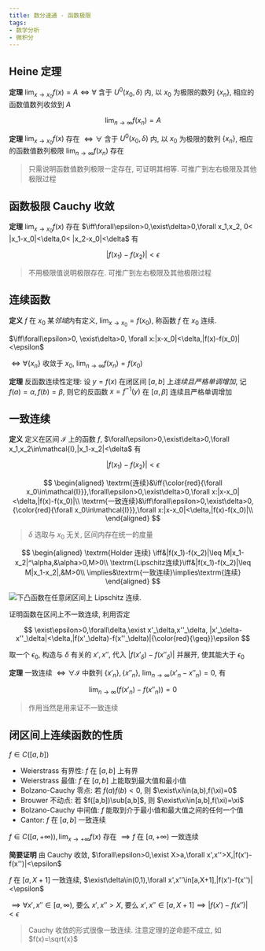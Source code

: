 ```yaml
---
title: 数分速通 - 函数极限
tags: 
- 数学分析
- 微积分
---
```


## Heine 定理

**定理** $\lim_{x\to x_0}f(x)=A\iff\forall$ 含于 $U^0(x_0,\delta)$ 内, 以 $x_0$ 为极限的数列 $\{x_n\}$, 相应的函数值数列收敛到 $A$

$$
\lim_{n\to\infty}f(x_n)=A
$$

**定理** $\lim_{x\to x_0}f(x)$ 存在 $\iff\forall$ 含于 $U^0(x_0,\delta)$ 内, 以 $x_0$ 为极限的数列 $\{x_n\}$, 相应的函数值数列极限 $\lim_{n\to\infty}f(x_n)$ 存在

> 只需说明函数值数列极限一定存在, 可证明其相等. 可推广到左右极限及其他极限过程

## 函数极限 Cauchy 收敛

**定理** $\lim_{x\to x_0}f(x)$ 存在 $\iff\forall\epsilon>0,\exist\delta>0,\forall x_1,x_2, 0< |x_1-x_0|<\delta,0< |x_2-x_0|<\delta$ 有

$$
|f(x_1)-f(x_2)|<\epsilon
$$

> 不用极限值说明极限存在. 可推广到左右极限及其他极限过程

## 连续函数

**定义** $f$ 在 $x_0$ 某*邻域*内有定义, $\lim_{x\to x_0}=f(x_0)$, 称函数 $f$ 在 $x_0$ 连续.

$\iff\forall\epsilon>0, \exist\delta>0, \forall x:|x-x_0|<\delta,|f(x)-f(x_0)|<\epsilon$

$\iff\forall\{x_n\}$ 收敛于 $x_0$, $\lim_{n\to\infty}f(x_n)=f(x_0)$

**定理** 反函数连续性定理: 设 $y=f(x)$ 在闭区间 $[a,b]$ 上*连续且严格单调增加*, 记 $f(a)=\alpha, f(b)=\beta$, 则它的反函数 $x=f^{-1}(y)$ 在 $[\alpha,\beta]$ 连续且严格单调增加

## 一致连续

**定义** 定义在区间 $\mathcal{I}$ 上的函数 $f$, $\forall\epsilon>0,\exist\delta>0,\forall x_1,x_2\in\mathcal{I},|x_1-x_2|<\delta$ 有

$$
|f(x_1)-f(x_2)|<\epsilon
$$

$$
\begin{aligned}
    \textrm{连续}&\iff{\color{red}{\forall x_0\in\mathcal{I}}},\forall\epsilon>0,\exist\delta>0,\forall x:|x-x_0|<\delta,|f(x)-f(x_0)|\\
    \textrm{一致连续}&\iff\forall\epsilon>0,\exist\delta>0,{\color{red}{\forall x_0\in\mathcal{I}}},\forall x:|x-x_0|<\delta,|f(x)-f(x_0)|\\
\end{aligned}
$$

> $\delta$ 选取与 $x_0$ 无关, 区间内存在统一的度量

$$
\begin{aligned}
    \textrm{Holder 连续}  \iff&|f(x_1)-f(x_2)|\leq M|x_1-x_2|^\alpha,&\alpha>0,M>0\\
    \textrm{Lipschitz连续}\iff&|f(x_1)-f(x_2)|\leq M|x_1-x_2|,&M>0\\
                      \implies&\textrm{一致连续}\implies\textrm{连续}
\end{aligned}
$$

![下凸函数在任意闭区间上 Lipschitz 连续.](https://cdn.duanyll.com/img/20230208175334.png)

证明函数在区间上不一致连续, 利用否定

$$
\exist\epsilon>0,\forall\delta,\exist x'_\delta,x''_\delta, |x'_\delta-x''_\delta|<\delta,|f(x'_\delta)-f(x''_\delta)|{\color{red}{\geq}}\epsilon
$$

取一个 $\epsilon_0$, 构造与 $\delta$ 有关的 $x',x''$, 代入 $|f(x'_\delta)-f(x''_\delta)|$ 并展开, 使其能大于 $\epsilon_0$

**定理** 一致连续 $\iff\forall\mathcal{I}$ 中数列 $\{x'_n\},\{x''_n\}$, $\lim_{n\to\infty}(x'_n-x''_n)=0$, 有

$$
\lim_{n\to\infty}(f(x'_n)-f(x''_n))=0
$$

> 作用当然是用来证不一致连续

## 闭区间上连续函数的性质

$f\in C([a,b])$

- Weierstrass 有界性: $f$ 在 $[a,b]$ 上有界
- Weierstrass 最值: $f$ 在 $[a,b]$ 上能取到最大值和最小值
- Bolzano-Cauchy 零点: 若 $f(a)f(b)<0$, 则 $\exist\xi\in(a,b),f(\xi)=0$
- Brouwer 不动点: 若 $f([a,b])\sub[a,b]$, 则 $\exist\xi\in[a,b],f(\xi)=\xi$
- Bolzano-Cauchy 中间值: $f$ 能取到介于最小值和最大值之间的任何一个值
- Cantor: $f$ 在 $[a,b]$ 一致连续

$f\in C([a,+\infty)), \lim_{x\to+\infty}f(x)$ 存在 $\implies f$ 在 $[a,+\infty)$ 一致连续

**简要证明** 由 Cauchy 收敛, $\forall\epsilon>0,\exist X>a,\forall x',x''>X,|f(x')-f(x'')|<\epsilon$

$f$ 在 $[a,X+1]$ 一致连续, $\exist\delta\in(0,1),\forall x',x''\in[a,X+1],|f(x')-f(x'')|<\epsilon$

$\implies\forall x',x''\in[a,\infty)$, 要么 $x',x''>X$, 要么 $x',x''\in[a,X+1]\implies|f(x')-f(x'')|<\epsilon$

> Cauchy 收敛的形式很像一致连续. 注意定理的逆命题不成立, 如 $f(x)=\sqrt{x}$